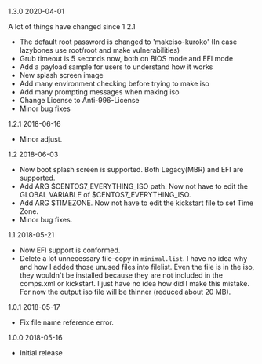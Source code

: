1.3.0 2020-04-01

A lot of things have changed since 1.2.1

- The default root password is changed to 'makeiso-kuroko' (In case lazybones use root/root and make vulnerabilities)
- Grub timeout is 5 seconds now, both on BIOS mode and EFI mode
- Add a payload sample for users to understand how it works
- New splash screen image
- Add many environment checking before trying to make iso
- Add many prompting messages when making iso
- Change License to Anti-996-License
- Minor bug fixes

1.2.1  2018-06-16

- Minor adjust.

1.2 2018-06-03

- Now boot splash screen is supported. Both Legacy(MBR) and EFI are supported.
- Add ARG $CENTOS7_EVERYTHING_ISO path. Now not have to edit the GLOBAL VARIABLE of $CENTOS7_EVERYTHING_ISO.
- Add ARG $TIMEZONE. Now not have to edit the kickstart file to set Time Zone.
- Minor bug fixes.

1.1 2018-05-21

- Now EFI support is conformed.
- Delete a lot unnecessary file-copy in `minimal.list`. I have no idea why and how I added those unused files into filelist. Even the file is in the iso, they wouldn't be installed because they are not included in the comps.xml or kickstart. I just have no idea how did I make this mistake. For now the output iso file will be thinner (reduced about 20 MB).

1.0.1 2018-05-17

- Fix file name reference error.

1.0.0 2018-05-16

- Initial release
